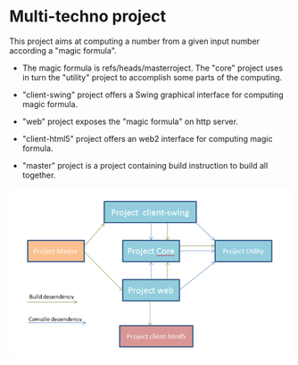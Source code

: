 # Multi-techno project

This project aims at computing a number from a given input number according a "magic formula".

* The magic formula is refs/heads/masterroject. The "core" project uses in turn the "utility" project to accomplish some parts of the computing.

* "client-swing" project offers a Swing graphical interface for computing magic formula.

* "web" project exposes the "magic formula" on http server.

* "client-html5" project offers an web2 interface for computing magic formula. 

* "master" project is a project containing build instruction to build all together.


![map](master/capture.png)
